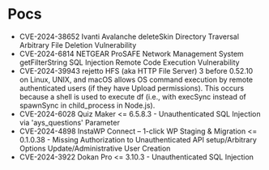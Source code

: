 # Pocs
- CVE-2024-38652 Ivanti Avalanche deleteSkin Directory Traversal Arbitrary File Deletion Vulnerability
- CVE-2024-6814 NETGEAR ProSAFE Network Management System getFilterString SQL Injection Remote Code Execution Vulnerability
- CVE-2024-39943 rejetto HFS (aka HTTP File Server) 3 before 0.52.10 on Linux, UNIX, and macOS allows OS command execution by remote authenticated users (if they have Upload permissions). This occurs because a shell is used to execute df (i.e., with execSync instead of spawnSync in child_process in Node.js).
- CVE-2024-6028 Quiz Maker <= 6.5.8.3 - Unauthenticated SQL Injection via 'ays_questions' Parameter
- CVE-2024-4898 InstaWP Connect – 1-click WP Staging & Migration <= 0.1.0.38 - Missing Authorization to Unauthenticated API setup/Arbitrary Options Update/Administrative User Creation
- CVE-2024-3922 Dokan Pro <= 3.10.3 - Unauthenticated SQL Injection
